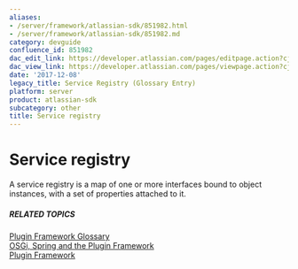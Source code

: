 ```yaml
---
aliases:
- /server/framework/atlassian-sdk/851982.html
- /server/framework/atlassian-sdk/851982.md
category: devguide
confluence_id: 851982
dac_edit_link: https://developer.atlassian.com/pages/editpage.action?cjm=wozere&pageId=851982
dac_view_link: https://developer.atlassian.com/pages/viewpage.action?cjm=wozere&pageId=851982
date: '2017-12-08'
legacy_title: Service Registry (Glossary Entry)
platform: server
product: atlassian-sdk
subcategory: other
title: Service registry
---
```

# Service registry

A service registry is a map of one or more interfaces bound to object instances, with a set of properties attached to it.

##### RELATED TOPICS

[Plugin Framework Glossary](/server/framework/atlassian-sdk/plugin-framework-glossary)  
[OSGi, Spring and the Plugin Framework](/server/framework/atlassian-sdk/osgi-spring-and-the-plugin-framework)  
[Plugin Framework](https://developer.atlassian.com/display/PLUGINFRAMEWORK/Plugin+Framework)
